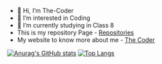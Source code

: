 - 👋 Hi, I’m The-Coder
- 👀 I’m interested in Coding
- 🌱 I’m currently studying in Class 8
- This is my repository Page - [Repositories](https://github.com/thecoder1234-ssvbhilai?tab=repositories)
- My website to know more about me - <a href="https://tcoder.rf.gd/" target="_blank">The Coder</a>

[![Anurag's GitHub stats](https://thecodergithub-stats.vercel.app/api?username=thewebcoder2009&show_icons=true&theme=radical)](https://github.com/anuraghazra/github-readme-stats)
[![Top Langs](https://thecodergithub-stats.vercel.app/api/top-langs/?username=thewebcoder2009&show_icons=true&theme=gruvbox)](https://github.com/anuraghazra/github-readme-stats)

<!---
thecoder1234-ssvbhilai/thecoder1234-ssvbhilai is a ✨ special ✨ repository because its `README.md` (this file) appears on your GitHub profile.
You can click the Preview link to take a look at your changes.
--->
